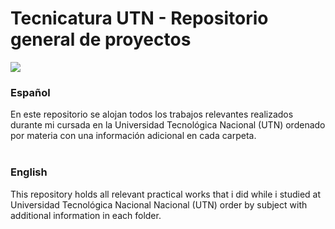 # Tecnicatura UTN - Repositorio general de proyectos

![](https://i.ibb.co/XWTqXZ8/logoutn.png)

### Español

En este repositorio se alojan todos los trabajos relevantes realizados durante mi cursada en la Universidad Tecnológica Nacional (UTN) ordenado por materia con una información adicional en cada carpeta.
</br>
</br>

### English

This repository holds all relevant practical works that i did while i studied at Universidad Tecnológica Nacional Nacional (UTN) order by subject with additional information in each folder.
</br>
